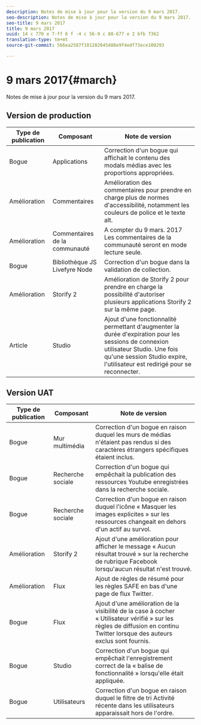 ```yaml
---
description: Notes de mise à jour pour la version du 9 mars 2017.
seo-description: Notes de mise à jour pour la version du 9 mars 2017.
seo-title: 9 mars 2017
title: 9 mars 2017
uuid: 14 c 770 e 7-ff 6 f -4 c 56-9 c 88-677 e 2 bfb 7362
translation-type: tm+mt
source-git-commit: 566ea2587f101202045488e9f4edf73ece100293

---
```



# 9 mars 2017{#march}

Notes de mise à jour pour la version du 9 mars 2017.

## Version de production

| **Type de publication** | **Composant** | **Note de version** |
|---|---|---|
| Bogue | Applications | Correction d'un bogue qui affichait le contenu des modals médias avec les proportions appropriées. |
| Amélioration | Commentaires | Amélioration des commentaires pour prendre en charge plus de normes d'accessibilité, notamment les couleurs de police et le texte alt. |
| Amélioration | Commentaires de la communauté | A compter du 9 mars. 2017 Les commentaires de la communauté seront en mode lecture seule. |
| Bogue | Bibliothèque JS Livefyre Node | Correction d'un bogue dans la validation de collection. |
| Amélioration | Storify 2 | Amélioration de Storify 2 pour prendre en charge la possibilité d'autoriser plusieurs applications Storify 2 sur la même page. |
| Article | Studio | Ajout d'une fonctionnalité permettant d'augmenter la durée d'expiration pour les sessions de connexion utilisateur Studio. Une fois qu'une session Studio expire, l'utilisateur est redirigé pour se reconnecter. |

## Version UAT

| **Type de publication** | **Composant** | **Note de version** |
|---|---|---|
| Bogue | Mur multimédia | Correction d'un bogue en raison duquel les murs de médias n'étaient pas rendus si des caractères étrangers spécifiques étaient inclus. |
| Bogue | Recherche sociale | Correction d'un bogue qui empêchait la publication des ressources Youtube enregistrées dans la recherche sociale. |
| Bogue | Recherche sociale | Correction d'un bogue en raison duquel l'icône « Masquer les images explicites » sur les ressources changeait en dehors d'un actif au survol. |
| Amélioration | Storify 2 | Ajout d'une amélioration pour afficher le message « Aucun résultat trouvé » sur la recherche de rubrique Facebook lorsqu'aucun résultat n'est trouvé. |
| Amélioration | Flux | Ajout de règles de résumé pour les règles SAFE en bas d'une page de flux Twitter. |
| Bogue | Flux | Ajout d'une amélioration de la visibilité de la case à cocher « Utilisateur vérifié » sur les règles de diffusion en continu Twitter lorsque des auteurs exclus sont fournis. |
| Bogue | Studio | Correction d'un bogue qui empêchait l'enregistrement correct de la « balise de fonctionnalité » lorsqu'elle était appliquée. |
| Bogue | Utilisateurs | Correction d'un bogue en raison duquel le filtre de tri Activité récente dans les utilisateurs apparaissait hors de l'ordre. |

